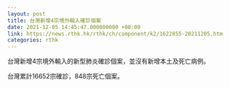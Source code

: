 ```yaml
---
layout: post
title: 台灣新增4宗境外輸入確診個案
date: 2021-12-05 14:45:47.000000000 +08:00
link: https://news.rthk.hk/rthk/ch/component/k2/1622855-20211205.htm
categories: rthk
---
```


台灣新增4宗境外輸入的新型肺炎確診個案，並沒有新增本土及死亡病例。

台灣累計16652宗確診，848宗死亡個案。
